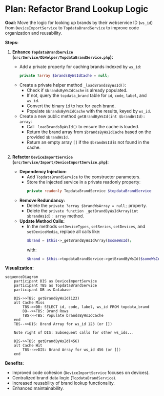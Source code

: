# Plan: Refactor Brand Lookup Logic

**Goal:** Move the logic for looking up brands by their webservice ID (`ws_id`) from `DeviceImportService` to `TopdataBrandService` to improve code organization and reusability.

**Steps:**

1.  **Enhance `TopdataBrandService` (`src/Service/DbHelper/TopdataBrandService.php`):**
    *   Add a private property for caching brands indexed by `ws_id`:
        ```php
        private ?array $brandsByWsIdCache = null;
        ```
    *   Create a private helper method `_loadBrandsByWsId()`:
        *   Check if `$brandsByWsIdCache` is already populated.
        *   If not, query the `topdata_brand` table for `id`, `code`, `label`, and `ws_id`.
        *   Convert the binary `id` to hex for each brand.
        *   Populate `$brandsByWsIdCache` with the results, keyed by `ws_id`.
    *   Create a new public method `getBrandByWsId(int $brandWsId): array`:
        *   Call `_loadBrandsByWsId()` to ensure the cache is loaded.
        *   Return the brand array from `$brandsByWsIdCache` based on the provided `$brandWsId`.
        *   Return an empty array `[]` if the `$brandWsId` is not found in the cache.

2.  **Refactor `DeviceImportService` (`src/Service/Import/DeviceImportService.php`):**
    *   **Dependency Injection:**
        *   Add `TopdataBrandService` to the constructor parameters.
        *   Store the injected service in a private readonly property:
            ```php
            private readonly TopdataBrandService $topdataBrandService
            ```
    *   **Remove Redundancy:**
        *   Delete the `private ?array $brandWsArray = null;` property.
        *   Delete the `private function _getBrandByWsIdArray(int $brandWsId): array` method.
    *   **Update Method Calls:**
        *   In the methods `setDeviceTypes`, `setSeries`, `setDevices`, and `setDeviceMedia`, replace all calls like:
            ```php
            $brand = $this->_getBrandByWsIdArray($someWsId);
            ```
            with:
            ```php
            $brand = $this->topdataBrandService->getBrandByWsId($someWsId);
            ```

**Visualization:**

```mermaid
sequenceDiagram
    participant DIS as DeviceImportService
    participant TBS as TopdataBrandService
    participant DB as Database

    DIS->>TBS: getBrandByWsId(123)
    alt Cache Miss
        TBS->>DB: SELECT id, code, label, ws_id FROM topdata_brand
        DB-->>TBS: Brand Rows
        TBS->>TBS: Populate brandsByWsIdCache
    end
    TBS-->>DIS: Brand Array for ws_id 123 (or [])

    Note right of DIS: Subsequent calls for other ws_ids...

    DIS->>TBS: getBrandByWsId(456)
    alt Cache Hit
        TBS-->>DIS: Brand Array for ws_id 456 (or [])
    end
```

**Benefits:**

*   Improved code cohesion (`DeviceImportService` focuses on devices).
*   Centralized brand data logic (`TopdataBrandService`).
*   Increased reusability of brand lookup functionality.
*   Enhanced maintainability.